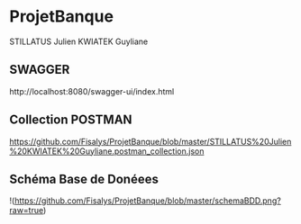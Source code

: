 # ProjetBanque

STILLATUS Julien
KWIATEK Guyliane


## SWAGGER

http://localhost:8080/swagger-ui/index.html


## Collection POSTMAN

https://github.com/Fisalys/ProjetBanque/blob/master/STILLATUS%20Julien%20KWIATEK%20Guyliane.postman_collection.json

## Schéma Base de Donéees

!(https://github.com/Fisalys/ProjetBanque/blob/master/schemaBDD.png?raw=true)

